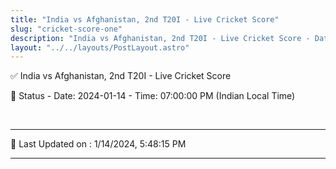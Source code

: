 ```yaml
---
title: "India vs Afghanistan, 2nd T20I - Live Cricket Score"
slug: "cricket-score-one"
description: "India vs Afghanistan, 2nd T20I - Live Cricket Score - Date: 2024-01-14 - Time: 07:00:00 PM (Indian Local Time)."
layout: "../../layouts/PostLayout.astro"
--- 
```


✅ India vs Afghanistan, 2nd T20I - Live Cricket Score

📑 Status - Date: 2024-01-14 - Time: 07:00:00 PM (Indian Local Time)

<br />

***

📝 Last Updated on : 1/14/2024, 5:48:15 PM

***

